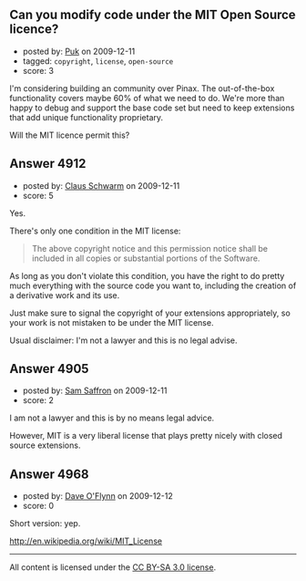 ## Can you modify code under the MIT Open Source licence?

- posted by: [Puk](https://stackexchange.com/users/-1/1859-puk) on 2009-12-11
- tagged: `copyright`, `license`, `open-source`
- score: 3

I'm considering building an community over Pinax. The out-of-the-box functionality covers maybe 60% of what we need to do. We're more than happy to debug and support the base code set but need to keep extensions that add unique functionality proprietary.

Will the MIT licence permit this?


## Answer 4912

- posted by: [Claus Schwarm](https://stackexchange.com/users/-1/294-claus-schwarm) on 2009-12-11
- score: 5

Yes.

There's only one condition in the MIT license:

> The above copyright notice and this
> permission notice shall be  included
> in all copies or substantial portions
> of the Software.

As long as you don't violate this condition, you have the right to do pretty much everything with the source code you want to, including the creation of a derivative work and its use.

Just make sure to signal the copyright of your extensions appropriately, so your work is not mistaken to be under the MIT license.

Usual disclaimer: I'm not a lawyer and this is no legal advise.


## Answer 4905

- posted by: [Sam Saffron](https://stackexchange.com/users/-1/258-sam-saffron) on 2009-12-11
- score: 2

I am not a lawyer and this is by no means legal advice. 

However, MIT is a very liberal license that plays pretty nicely with closed source extensions.


## Answer 4968

- posted by: [Dave O'Flynn](https://stackexchange.com/users/-1/1884-dave-o-flynn) on 2009-12-12
- score: 0

Short version: yep.

http://en.wikipedia.org/wiki/MIT_License 



---

All content is licensed under the [CC BY-SA 3.0 license](https://creativecommons.org/licenses/by-sa/3.0/).
